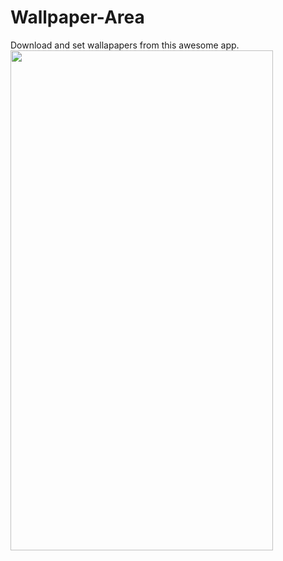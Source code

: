 # Wallpaper-Area
Download and set wallapapers from this awesome app.
<img src="app/sample.gif" height="800" width="420">
